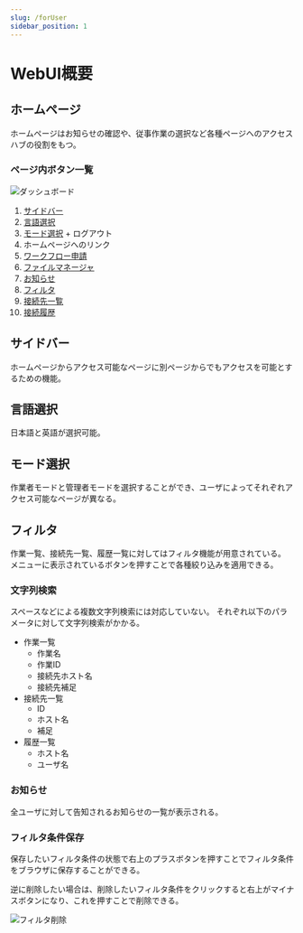 ```yaml
---
slug: /forUser
sidebar_position: 1
---
```


# WebUI概要

## ホームページ

ホームページはお知らせの確認や、従事作業の選択など各種ページへのアクセスハブの役割をもつ。

### ページ内ボタン一覧
![ダッシュボード](/img/Dashboard.png)

1. [サイドバー](#サイドバー)
1. [言語選択](#言語選択)
1. [モード選択](#モード選択) + ログアウト
1. ホームページへのリンク
1. [ワークフロー申請](/docs/forUser/work/workflow)
1. [ファイルマネージャ](/docs/forUser/filemanager)
1. [お知らせ](#お知らせ)
1. [フィルタ](#フィルタ)
1. [接続先一覧](/docs/forUser/connect)
1. [接続履歴](/docs/forUser/record)

## サイドバー

ホームページからアクセス可能なページに別ページからでもアクセスを可能とするための機能。


## 言語選択

日本語と英語が選択可能。

## モード選択
作業者モードと管理者モードを選択することができ、ユーザによってそれぞれアクセス可能なページが異なる。

## フィルタ

作業一覧、接続先一覧、履歴一覧に対してはフィルタ機能が用意されている。
メニューに表示されているボタンを押すことで各種絞り込みを適用できる。

### 文字列検索
スペースなどによる複数文字列検索には対応していない。
それぞれ以下のパラメータに対して文字列検索がかかる。
- 作業一覧
  - 作業名
  - 作業ID
  - 接続先ホスト名
  - 接続先補足
- 接続先一覧
  - ID
  - ホスト名
  - 補足
- 履歴一覧
  - ホスト名
  - ユーザ名

### お知らせ
全ユーザに対して告知されるお知らせの一覧が表示される。

### フィルタ条件保存
保存したいフィルタ条件の状態で右上のプラスボタンを押すことでフィルタ条件をブラウザに保存することができる。

逆に削除したい場合は、削除したいフィルタ条件をクリックすると右上がマイナスボタンになり、これを押すことで削除できる。

![フィルタ削除](/img/DeleteFilter.png)

